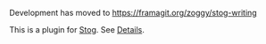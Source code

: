 Development has moved to https://framagit.org/zoggy/stog-writing


This is a plugin for [Stog](http://zoggy.github.com/stog/).
See [Details](http://zoggy.github.com/stog/plugins/writing.html).
